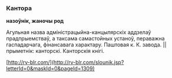 ### Кантора
**назоўнік, жаночы род**

Агульная назва адміністрацыйна-канцылярскіх аддзелаў прадпрыемстваў, а таксама самастойных устаноў, пераважна гаспадарчага, фінансавага характару. Паштовая к. К. завода. || прыметнік: канторскі. Канторскія кнігі.

<a rel="author">[http://rv-blr.com/](http://rv-blr.com/slounik.jsp?letterId=0&maskId=0&pageId=1309)</a>

